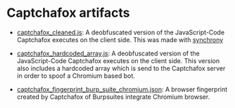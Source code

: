 # Captchafox artifacts

* [captchafox_cleaned.js](captchafox_cleaned.js): A deobfuscated version of the JavaScript-Code Captchafox executes on the client side. This was made with [synchrony](https://github.com/relative/synchrony)

* [captchafox_hardcoded_array.js](captchafox_hardcoded_array.js): A deobfuscated version of the JavaScript-Code Captchafox executes on the client side. This version also includes a hardcoded array which is send to the Captchafox server in order to spoof a Chromium based bot.

* [captchafox_fingerprint_burp_suite_chromium.json](captchafox_fingerprint_burp_suite_chromium.json): A browser fingerprint created by Captchafox of Burpsuites integrate Chromium browser.